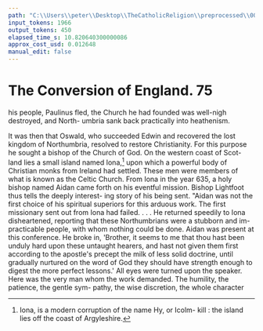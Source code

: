 ```yaml
---
path: "C:\\Users\\peter\\Desktop\\TheCatholicReligion\\preprocessed\\00095.jpg"
input_tokens: 1966
output_tokens: 450
elapsed_time_s: 10.820640300000086
approx_cost_usd: 0.012648
manual_edit: false
---
```

# The Conversion of England. 75

his people, Paulinus fled, the Church he had
founded was well-nigh destroyed, and North-
umbria sank back practically into heathenism.

It was then that Oswald, who succeeded
Edwin and recovered the lost kingdom of
Northumbria, resolved to restore Christianity.
For this purpose he sought a bishop of the
Church of God. On the western coast of Scot-
land lies a small island named Iona,[^1] upon
which a powerful body of Christian monks from
Ireland had settled. These men were members
of what is known as the Celtic Church. From
Iona in the year 635, a holy bishop named
Aidan came forth on his eventful mission.
Bishop Lightfoot thus tells the deeply interest-
ing story of his being sent. "Aidan was not
the first choice of his spiritual superiors for
this arduous work. The first missionary sent
out from Iona had failed. . . . He returned
speedily to Iona disheartened, reporting that
these Northumbrians were a stubborn and im-
practicable people, with whom nothing could
be done. Aidan was present at this conference.
He broke in, 'Brother, it seems to me that thou
hast been unduly hard upon these untaught
hearers, and hast not given them first according
to the apostle's precept the milk of less solid
doctrine, until gradually nurtured on the word
of God they should have strength enough to
digest the more perfect lessons.' All eyes
were turned upon the speaker. Here was
the very man whom the work demanded.
The humility, the patience, the gentle sym-
pathy, the wise discretion, the whole character

[^1]: Iona, is a modern corruption of the name Hy, or Icolm-
kill : the island lies off the coast of Argyleshire.